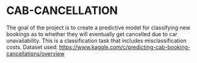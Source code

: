 # CAB-CANCELLATION
The goal of the project is to create a predictive model for classifying new bookings as to whether they will eventually get cancelled due to car unavailability. This is a classification task that includes misclassification costs. Dataset used: https://www.kaggle.com/c/predicting-cab-booking-cancellations/overview
